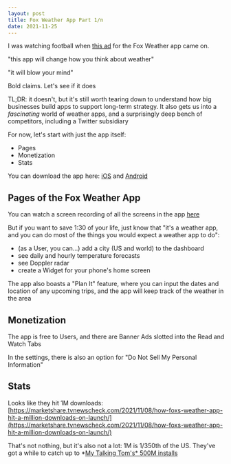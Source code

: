 ```yaml
---
layout: post
title: Fox Weather App Part 1/n
date: 2021-11-25
---
```


I was watching football when [this ad](https://youtu.be/pDrgNDXWxuY) for the Fox Weather app came on. 

"this app will change how you think about weather"

"it will blow your mind"

Bold claims. Let's see if it does

TL;DR: it doesn't, but it's still worth tearing down to understand how big businesses build apps to support long-term strategy. It also gets us into a *fascinating* world of weather apps, and a surprisingly deep bench of competitors, including a Twitter subsidiary

For now, let's start with just the app itself:

- Pages
- Monetization
- Stats

You can download the app here: [iOS](https://apps.apple.com/us/app/fox-weather-daily-forecasts/id1559236118) and [Android](https://play.google.com/store/apps/details?id=com.fox.weather&hl=en_US&gl=US)

## Pages of the Fox Weather App

You can watch a screen recording of all the screens in the app [here](https://youtu.be/oOZ04fR_94w)

But if you want to save 1:30 of your life, just know that "it's a weather app, and you can do most of the things you would expect a weather app to do":

- (as a User, you can...) add a city (US and world) to the dashboard
- see daily and hourly temperature forecasts
- see Doppler radar
- create a Widget for your phone's home screen

The app also boasts a "Plan It" feature, where you can input the dates and location of any upcoming trips, and the app will keep track of the weather in the area

## Monetization

The app is free to Users, and there are Banner Ads slotted into the Read and Watch Tabs

In the settings, there is also an option for "Do Not Sell My Personal Information"

## Stats

Looks like they hit 1M downloads: [https://marketshare.tvnewscheck.com/2021/11/08/how-foxs-weather-app-hit-a-million-downloads-on-launch/](https://marketshare.tvnewscheck.com/2021/11/08/how-foxs-weather-app-hit-a-million-downloads-on-launch/)

That's not nothing, but it's also not a lot: 1M is 1/350th of the US. They've got a while to catch up to *[My Talking Tom's* 500M installs](https://en.wikipedia.org/wiki/List_of_most-downloaded_Google_Play_applications)